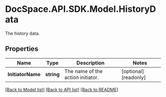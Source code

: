 # DocSpace.API.SDK.Model.HistoryData
The history data.

## Properties

Name | Type | Description | Notes
------------ | ------------- | ------------- | -------------
**InitiatorName** | **string** | The name of the action initiator. | [optional] [readonly] 

[[Back to Model list]](../README.md#documentation-for-models) [[Back to API list]](../README.md#documentation-for-api-endpoints) [[Back to README]](../README.md)

